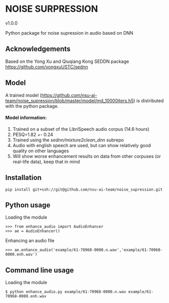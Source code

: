 NOISE SURPRESSION
=====
v1.0.0

Python package for noise supression in audio based on DNN

## Acknowledgements
Based on the Yong Xu and Qiuqiang Kong SEDDN package https://github.com/yongxuUSTC/sednn

## Model
A trained model (https://github.com/nsu-ai-team/noise_supression/blob/master/model/md_10000iters.h5) is distributed with the python package.
#### Model information:
1) Trained on a subset of the LibriSpeech audio corpus (14.6 hours)
2) PESQ=1.82 +- 0.24
3) Trained using the _sednn/mixture2clean_dnn_ subrepo
4) Audio with english speech are used, but can show relatively good quality on other languages
5) Will show worse enhancement results on data from other corpuses (or real-life data), keep that in mind

## Installation
```
pip install git+ssh://git@github.com/nsu-ai-team/noise_supression.git
```

## Python usage
Loading the module
```
>>> from enhance_audio import AudioEnhancer
>>> ae = AudioEnhancer()
```
Enhancing an audio file
```
>>> ae.enhance_audio('example/61-70968-0000.n.wav','example/61-70968-0000.enh.wav')
```

## Command line usage
Loading the module
```
$ python enhance_audio.py example/61-70968-0000.n.wav example/61-70968-0000.enh.wav
```
